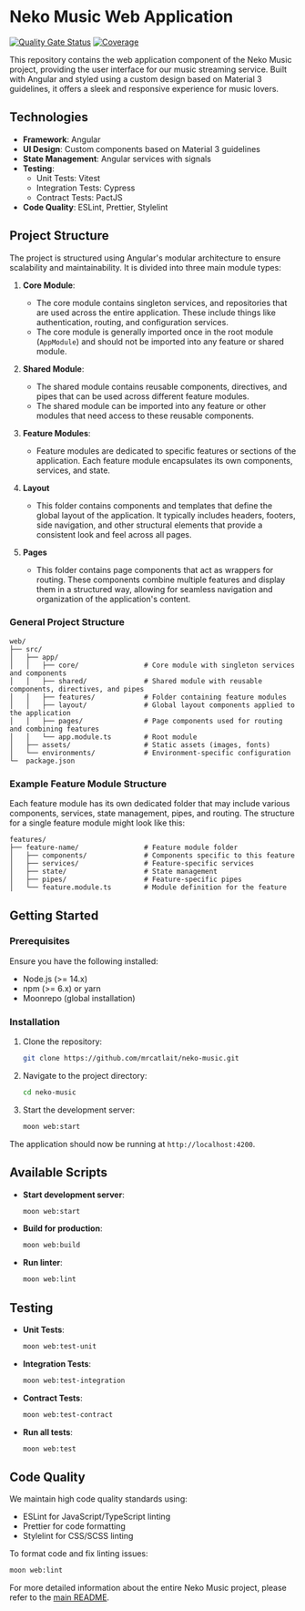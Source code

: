 # Neko Music Web Application

[![Quality Gate Status](https://sonarcloud.io/api/project_badges/measure?project=mrcatlait_neko-music-web&metric=alert_status)](https://sonarcloud.io/summary/new_code?id=mrcatlait_neko-music-web)
[![Coverage](https://sonarcloud.io/api/project_badges/measure?project=mrcatlait_neko-music-web&metric=coverage)](https://sonarcloud.io/summary/new_code?id=mrcatlait_neko-music-web)

This repository contains the web application component of the Neko Music project, providing the user interface for our music streaming service. Built with Angular and styled using a custom design based on Material 3 guidelines, it offers a sleek and responsive experience for music lovers.

## Technologies

- **Framework**: Angular
- **UI Design**: Custom components based on Material 3 guidelines
- **State Management**: Angular services with signals
- **Testing**: 
  - Unit Tests: Vitest
  - Integration Tests: Cypress
  - Contract Tests: PactJS
- **Code Quality**: ESLint, Prettier, Stylelint

## Project Structure

The project is structured using Angular's modular architecture to ensure scalability and maintainability. It is divided into three main module types:

1. **Core Module**:
   - The core module contains singleton services, and repositories that are used across the entire application. These include things like authentication, routing, and configuration services.
   - The core module is generally imported once in the root module (`AppModule`) and should not be imported into any feature or shared module.

2. **Shared Module**:
   - The shared module contains reusable components, directives, and pipes that can be used across different feature modules.
   - The shared module can be imported into any feature or other modules that need access to these reusable components.

3. **Feature Modules**:
   - Feature modules are dedicated to specific features or sections of the application. Each feature module encapsulates its own components, services, and state.

4. **Layout**
   - This folder contains components and templates that define the global layout of the application. It typically includes headers, footers, side navigation, and other structural elements that provide a consistent look and feel across all pages.

5. **Pages**
   - This folder contains page components that act as wrappers for routing. These components combine multiple features and display them in a structured way, allowing for seamless navigation and organization of the application's content.

### General Project Structure

```plaintext
web/
├── src/
│   ├── app/
│   │   ├── core/                # Core module with singleton services and components
│   │   ├── shared/              # Shared module with reusable components, directives, and pipes
│   │   ├── features/            # Folder containing feature modules
│   │   ├── layout/              # Global layout components applied to the application
│   │   ├── pages/               # Page components used for routing and combining features
│   │   └── app.module.ts        # Root module
│   ├── assets/                  # Static assets (images, fonts)
│   └── environments/            # Environment-specific configuration
└─  package.json
```

### Example Feature Module Structure

Each feature module has its own dedicated folder that may include various components, services, state management, pipes, and routing. The structure for a single feature module might look like this:

```plaintext
features/
├── feature-name/                # Feature module folder
│   ├── components/              # Components specific to this feature
│   ├── services/                # Feature-specific services
│   ├── state/                   # State management
│   ├── pipes/                   # Feature-specific pipes
│   └── feature.module.ts        # Module definition for the feature
```

## Getting Started

### Prerequisites

Ensure you have the following installed:
- Node.js (>= 14.x)
- npm (>= 6.x) or yarn
- Moonrepo (global installation)

### Installation

1. Clone the repository:
   ```bash
   git clone https://github.com/mrcatlait/neko-music.git
   ```

2. Navigate to the project directory:
   ```bash
   cd neko-music
   ```

3. Start the development server:
   ```bash
   moon web:start
   ```

The application should now be running at `http://localhost:4200`.

## Available Scripts

- **Start development server**:
  ```bash
  moon web:start
  ```
- **Build for production**:
  ```bash
  moon web:build
  ```
- **Run linter**:
  ```bash
  moon web:lint
  ```

## Testing

- **Unit Tests**:
  ```bash
  moon web:test-unit
  ```
- **Integration Tests**:
  ```bash
  moon web:test-integration
  ```
- **Contract Tests**:
  ```bash
  moon web:test-contract
  ```
- **Run all tests**:
  ```bash
  moon web:test
  ```

## Code Quality

We maintain high code quality standards using:
- ESLint for JavaScript/TypeScript linting
- Prettier for code formatting
- Stylelint for CSS/SCSS linting

To format code and fix linting issues:
```bash
moon web:lint
```

For more detailed information about the entire Neko Music project, please refer to the [main README](../../README.md).
